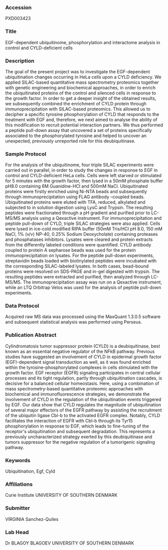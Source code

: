 ### Accession
PXD003423

### Title
EGF-dependent ubiquitinome, phosphorylation and interactome analysis in control and CYLD-deficient cells

### Description
The goal of the present project was to investigate the EGF-dependent ubiquitination changes occurring in HeLa cells upon a CYLD deficiency. We applied SILAC-based quantitative mass spectrometry proteomics together with genetic engineering and biochemical approaches, in order to enrich the ubiquitinated proteins of the control and silenced cells in response to the growth factor. In order to get a deeper insight of the obtained results, we subsequently combined the enrichment of CYLD protein through immunoprecipitation with SILAC-based proteomics. This allowed us to decipher a specific tyrosine phosphorylation of CYLD that responds to the treatment with EGF and, therefore, we next aimed to analyse the ability of this modification to recruit potential interaction partners. We thus performed a peptide pull-down assay that uncovered a set of proteins specifically associated to the phosphorylated tyrosine and helped to uncover an unexpected, previously unreported role for this deubiquitinase.

### Sample Protocol
For the analysis of the ubiquitinome, four triple SILAC experiments were carried out in parallel, in order to study the changes in response to EGF in control and CYLD-deficient HeLa cells. Cells were left starved or stimulated for 5 minutes with the growth factor, then lysed in a 50mM phosphate buffer pH8.0 containing 6M Guanidine-HCl and 500mM NaCl. Ubiquitinated proteins were firstly enriched using Ni-NTA beads and subsequently through immunoprecipitation using FLAG antibody –coupled beads. Ubiquitinated proteins were eluted with TFA, reduced, alkylated and subjected to in solution digestion using LysC and Trypsin. The resulting peptides were fractionated through a pH gradient and purified prior to LC-MS/MS analysis using a Qexactive instrument. For immunoprecipitation and peptide pull-down of CYLD, triple SILAC strategies were also applied. Cells were lysed in ice-cold modified RIPA buffer (50mM Tris/HCl pH 8.0, 150 mM NaCl, 1% (v/v) NP-40, 0.25% Sodium Deoxycholate) containing proteases and phosphatases inhibitors. Lysates were cleared and protein extracts from the differently labeled conditions were quantified. CYLD antibody coupled to protein A sepharose beads was used for the protein immunoprecipitation on lysates. For the peptide pull-down experiments, streptavidin beads loaded with biotinylated peptides were incubated with the corresponding SILAC-labeled lysates. In both cases, bead-bound proteins were resolved on SDS-PAGE and in-gel digested with trypsin. The resulting peptides were extracted and purified, then analyzed through LC-MS/MS. The immunoprecipitation assay was run on a Qexactive instrument, while an LTQ Orbitrap Velos was used for the analysis of peptide pull-down experiments.

### Data Protocol
Acquired raw MS data was processed using the MaxQuant 1.3.0.5 software and subsequent statistical analysis was performed using Perseus.

### Publication Abstract
Cylindromatosis tumor suppressor protein (CYLD) is a deubiquitinase, best known as an essential negative regulator of the NFkB pathway. Previous studies have suggested an involvement of CYLD in epidermal growth factor (EGF)-dependent signal transduction as well, as it was found enriched within the tyrosine-phosphorylated complexes in cells stimulated with the growth factor. EGF receptor (EGFR) signaling participates in central cellular processes and its tight regulation, partly through ubiquitination cascades, is decisive for a balanced cellular homeostasis. Here, using a combination of mass spectrometry-based quantitative proteomic approaches with biochemical and immunofluorescence strategies, we demonstrate the involvement of CYLD in the regulation of the ubiquitination events triggered by EGF. Our data show that CYLD regulates the magnitude of ubiquitination of several major effectors of the EGFR pathway by assisting the recruitment of the ubiquitin ligase Cbl-b to the activated EGFR complex. Notably, CYLD facilitates the interaction of EGFR with Cbl-b through its Tyr15 phosphorylation in response to EGF, which leads to fine-tuning of the receptor's ubiquitination and subsequent degradation. This represents a previously uncharacterized strategy exerted by this deubiquitinase and tumors suppressor for the negative regulation of a tumorigenic signaling pathway.

### Keywords
Ubiquitination, Egf, Cyld

### Affiliations
Curie Institute
UNIVERSITY OF SOUTHERN DENMARK

### Submitter
VIRGINIA Sanchez-Quiles

### Lab Head
Dr BLAGOY BLAGOEV
UNIVERSITY OF SOUTHERN DENMARK


